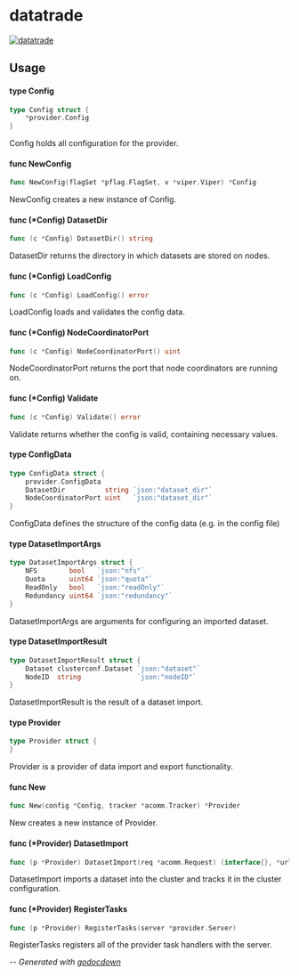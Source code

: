 # datatrade

[![datatrade](https://godoc.org/github.com/cerana/cerana/providers/datatrade?status.svg)](https://godoc.org/github.com/cerana/cerana/providers/datatrade)



## Usage

#### type Config

```go
type Config struct {
	*provider.Config
}
```

Config holds all configuration for the provider.

#### func  NewConfig

```go
func NewConfig(flagSet *pflag.FlagSet, v *viper.Viper) *Config
```
NewConfig creates a new instance of Config.

#### func (*Config) DatasetDir

```go
func (c *Config) DatasetDir() string
```
DatasetDir returns the directory in which datasets are stored on nodes.

#### func (*Config) LoadConfig

```go
func (c *Config) LoadConfig() error
```
LoadConfig loads and validates the config data.

#### func (*Config) NodeCoordinatorPort

```go
func (c *Config) NodeCoordinatorPort() uint
```
NodeCoordinatorPort returns the port that node coordinators are running on.

#### func (*Config) Validate

```go
func (c *Config) Validate() error
```
Validate returns whether the config is valid, containing necessary values.

#### type ConfigData

```go
type ConfigData struct {
	provider.ConfigData
	DatasetDir          string `json:"dataset_dir"`
	NodeCoordinatorPort uint   `json:"dataset_dir"`
}
```

ConfigData defines the structure of the config data (e.g. in the config file)

#### type DatasetImportArgs

```go
type DatasetImportArgs struct {
	NFS        bool   `json:"nfs"`
	Quota      uint64 `json:"quota"`
	ReadOnly   bool   `json:"readOnly"`
	Redundancy uint64 `json:"redundancy"`
}
```

DatasetImportArgs are arguments for configuring an imported dataset.

#### type DatasetImportResult

```go
type DatasetImportResult struct {
	Dataset clusterconf.Dataset `json:"dataset"`
	NodeID  string              `json:"nodeID"`
}
```

DatasetImportResult is the result of a dataset import.

#### type Provider

```go
type Provider struct {
}
```

Provider is a provider of data import and export functionality.

#### func  New

```go
func New(config *Config, tracker *acomm.Tracker) *Provider
```
New creates a new instance of Provider.

#### func (*Provider) DatasetImport

```go
func (p *Provider) DatasetImport(req *acomm.Request) (interface{}, *url.URL, error)
```
DatasetImport imports a dataset into the cluster and tracks it in the cluster
configuration.

#### func (*Provider) RegisterTasks

```go
func (p *Provider) RegisterTasks(server *provider.Server)
```
RegisterTasks registers all of the provider task handlers with the server.

--
*Generated with [godocdown](https://github.com/robertkrimen/godocdown)*
